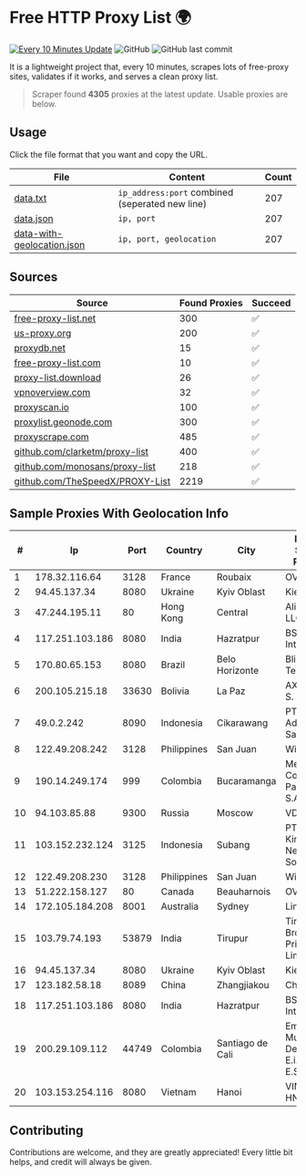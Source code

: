 
# Free HTTP Proxy List 🌍

[![Every 10 Minutes Update](https://github.com/mertguvencli/http-proxy-list/actions/workflows/main.yml/badge.svg?branch=main)](https://github.com/mertguvencli/http-proxy-list/actions/workflows/main.yml)
![GitHub](https://img.shields.io/github/license/mertguvencli/http-proxy-list)
![GitHub last commit](https://img.shields.io/github/last-commit/mertguvencli/http-proxy-list)

It is a lightweight project that, every 10 minutes, scrapes lots of free-proxy sites, validates if it works, and serves a clean proxy list.


> Scraper found **4305** proxies at the latest update. Usable proxies are below.

## Usage

Click the file format that you want and copy the URL.


|File|Content|Count|
|----|-------|-----|
|[data.txt](https://raw.githubusercontent.com/mertguvencli/http-proxy-list/main/proxy-list/data.txt)|`ip_address:port` combined (seperated new line)|207|
|[data.json](https://raw.githubusercontent.com/mertguvencli/http-proxy-list/main/proxy-list/data.json)|`ip, port`|207|
|[data-with-geolocation.json](https://raw.githubusercontent.com/mertguvencli/http-proxy-list/main/proxy-list/data-with-geolocation.json)|`ip, port, geolocation`|207|

## Sources

|Source|Found Proxies|Succeed|
|------|-------------|-------|
|[free-proxy-list.net](https://free-proxy-list.net)|300|✅|
|[us-proxy.org](https://www.us-proxy.org)|200|✅|
|[proxydb.net](http://proxydb.net)|15|✅|
|[free-proxy-list.com](https://free-proxy-list.com/?page=&port=&type%5B%5D=http&type%5B%5D=https&up_time=0&search=Search)|10|✅|
|[proxy-list.download](https://www.proxy-list.download/HTTP)|26|✅|
|[vpnoverview.com](https://vpnoverview.com/privacy/anonymous-browsing/free-proxy-servers)|32|✅|
|[proxyscan.io](https://www.proxyscan.io)|100|✅|
|[proxylist.geonode.com](https://proxylist.geonode.com/api/proxy-list?limit=300&page=1&sort_by=lastChecked&sort_type=desc&protocols=http,https)|300|✅|
|[proxyscrape.com](https://api.proxyscrape.com/v2/?request=displayproxies&protocol=http&timeout=10000&country=all&ssl=all&anonymity=all)|485|✅|
|[github.com/clarketm/proxy-list](https://raw.githubusercontent.com/clarketm/proxy-list/master/proxy-list-raw.txt)|400|✅|
|[github.com/monosans/proxy-list](https://raw.githubusercontent.com/monosans/proxy-list/main/proxies/http.txt)|218|✅|
|[github.com/TheSpeedX/PROXY-List](https://raw.githubusercontent.com/TheSpeedX/PROXY-List/master/http.txt)|2219|✅|


## Sample Proxies With Geolocation Info

|#|Ip|Port|Country|City|Internet Service Provider|
|-|--|----|-------|----|-------------------------|
|1|178.32.116.64|3128|France|Roubaix|OVH SAS|
|2|94.45.137.34|8080|Ukraine|Kyiv Oblast|Kievline LLC|
|3|47.244.195.11|80|Hong Kong|Central|Alibaba.com LLC|
|4|117.251.103.186|8080|India|Hazratpur|BSNL Internet|
|5|170.80.65.153|8080|Brazil|Belo Horizonte|Blink Telecom|
|6|200.105.215.18|33630|Bolivia|La Paz|AXS Bolivia S. A.|
|7|49.0.2.242|8090|Indonesia|Cikarawang|PT Usaha Adi Sanggoro|
|8|122.49.208.242|3128|Philippines|San Juan|WifiCity, Inc|
|9|190.14.249.174|999|Colombia|Bucaramanga|Media Commerce Partners S.A|
|10|94.103.85.88|9300|Russia|Moscow|VDSINA|
|11|103.152.232.124|3125|Indonesia|Subang|PT Kingpolah Network Solutions|
|12|122.49.208.230|3128|Philippines|San Juan|WifiCity, Inc|
|13|51.222.158.127|80|Canada|Beauharnois|OVH SAS|
|14|172.105.184.208|8001|Australia|Sydney|Linode, LLC|
|15|103.79.74.193|53879|India|Tirupur|Tiruppur Broadwave Private Limited|
|16|94.45.137.34|8080|Ukraine|Kyiv Oblast|Kievline LLC|
|17|123.182.58.18|8089|China|Zhangjiakou|Chinanet|
|18|117.251.103.186|8080|India|Hazratpur|BSNL Internet|
|19|200.29.109.112|44749|Colombia|Santiago de Cali|Empresas Municipales De Cali E.i.c.e. E.S.P.|
|20|103.153.254.116|8080|Vietnam|Hanoi|VINAHOST-HN|



## Contributing

Contributions are welcome, and they are greatly appreciated! Every
little bit helps, and credit will always be given.

